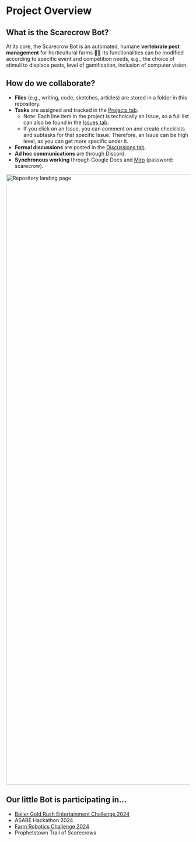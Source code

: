 # Project Overview

## What is the Scarecrow Bot?
At its core, the Scarecrow Bot is an automated, humane **vertebrate pest management** for horticultural farms 🐰🍓 Its functionalities can be modified according to specific event and competition needs, e.g., the choice of stimuli to displace pests, level of gamification, inclusion of computer vision. 

## How do we collaborate?
- **Files** (e.g., writing, code, sketches, articles) are stored in a folder in this repository.
- **Tasks** are assigned and tracked in the [Projects tab](https://github.com/orgs/DAC-Of-Purdue/projects/4).
  - Note: Each line item in the project is technically an Issue, so a full list can also be found in the [Issues tab](https://github.com/DAC-Of-Purdue/scarecrow-bot/issues).
  - If you click on an Issue, you can comment on and create checklists and subtasks for that specific Issue. Therefore, an Issue can be high level, as you can get more specific under it.
- **Formal discussions** are posted in the [Discussions tab](https://github.com/DAC-Of-Purdue/scarecrow-bot/discussions).
- **Ad hoc communications** are through Discord.
- **Synchronous working** through Google Docs and [Miro](https://miro.com/app/board/uXjVN3_V8Hw=/?share_link_id=725738252533) (password: scarecrow).
<img width="1669" alt="Repository landing page" src="https://github.com/DAC-Of-Purdue/scarecrow-bot-2024/assets/104526653/7d5dbafb-a5fb-48d8-8aff-57584b667e76">

## Our little Bot is participating in...
- [Boiler Gold Rush Entertainment Challenge 2024](https://centers.purdue.edu/fusion-studio/initiatives/bgr-entertainment-challenge/)
- ASABE Hackathon 2024
- [Farm Robotics Challenge 2024](https://docs.google.com/document/d/16Sa8F_5u0tmNEUyvFqWgXRzfNcmQccku/edit)
- Prophetstown Trail of Scarecrows
